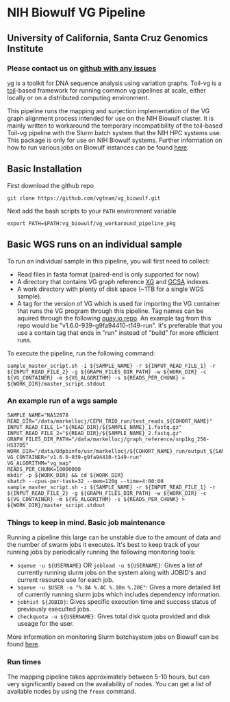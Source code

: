 # NIH Biowulf VG Pipeline
## University of California, Santa Cruz Genomics Institute
### Please contact us on [github with any issues](https://github.com/BD2KGenomics/toil-vg/issues/new)
[vg](https://github.com/vgteam/vg) is a toolkit for DNA sequence analysis using variation graphs.  Toil-vg is a [toil](https://github.com/BD2KGenomics/toil)-based framework for running common vg pipelines at scale, either locally or on a distributed computing environment.

This pipeline runs the mapping and surjection implementation of the VG graph alignment process intended for use on the NIH Biowulf cluster. It is mainly written to workaround the temporary incompatibility of the toil-based Toil-vg pipeline with the Slurm batch system that the NIH HPC systems use.
This package is only for use on NIH Biowulf systems. Further information on how to run various jobs on Biowulf instances can be found [here](https://hpc.nih.gov/).

## Basic Installation

First download the github repo
    
    git clone https://github.com/vgteam/vg_biowulf.git
    
Next add the bash scripts to your `PATH` environment variable

    export PATH=$PATH:vg_biowulf/vg_workaround_pipeline_pkg
    
## Basic WGS runs on an individual sample

To run an individual sample in this pipeline, you will first need to collect:
- Read files in fasta format (paired-end is only supported for now)
- A directory that contains VG graph reference [XG](https://github.com/vgteam/vg/wiki/File-Formats#xg-xg-lightweight-graph--path-index) and [GCSA](https://github.com/vgteam/vg/wiki/File-Formats#gcsa-gcsa-generalized-compressed-suffix-array-index) indexes.
- A work directory with plenty of disk space (~1TB for a single WGS sample).
- A tag for the version of VG which is used for importing the VG container that runs the VG program through this pipeline. Tag names can be aquired through the following [quay.io repo](https://quay.io/repository/vgteam/vg?tag=latest&tab=tags). An example tag from this repo would be "v1.6.0-939-g9fa94410-t149-run". It's preferable that you use a contain tag that ends in "run" instead of "build" for more efficient runs. 

To execute the pipeline, run the following command:

    sample_master_script.sh -i ${SAMPLE_NAME} -r ${INPUT_READ_FILE_1} -r ${INPUT_READ_FILE_2} -g ${GRAPH_FILES_DIR_PATH} -w ${WORK_DIR} -c ${VG_CONTAINER} -m ${VG_ALGORITHM} -s ${READS_PER_CHUNK} > ${WORK_DIR}/master_script.stdout
    
### An example run of a wgs sample
    
    SAMPLE_NAME="NA12878
    READ_DIR="/data/markellocj/CEPH_TRIO_run/test_reads_${COHORT_NAME}"
    INPUT_READ_FILE_1="${READ_DIR}/${SAMPLE_NAME}_1.fastq.gz"
    INPUT_READ_FILE_2="${READ_DIR}/${SAMPLE_NAME}_2.fastq.gz"
    GRAPH_FILES_DIR_PATH="/data/markellocj/graph_reference/snp1kg_256-HS37D5"
    WORK_DIR="/data/Udpbinfo/usr/markellocj/${COHORT_NAME}_run/output_${SAMPLE_NAME}_vg_t148"
    VG_CONTAINER="v1.6.0-939-g9fa94410-t149-run"
    VG_ALGORITHM="vg_map"
    READS_PER_CHUNK=10000000
    mkdir -p ${WORK_DIR} && cd ${WORK_DIR}
    sbatch --cpus-per-task=32 --mem=120g --time=4:00:00 sample_master_script.sh -i ${SAMPLE_NAME} -r ${INPUT_READ_FILE_1} -r ${INPUT_READ_FILE_2} -g ${GRAPH_FILES_DIR_PATH} -w ${WORK_DIR} -c ${VG_CONTAINER} -m ${VG_ALGORITHM} -s ${READS_PER_CHUNK} > ${WORK_DIR}/master_script.stdout
    
### Things to keep in mind. Basic job maintenance

Running a pipeline this large can be unstable due to the amount of data and the number of swarm jobs it executes. It's best to keep track of your running jobs by periodically running the following monitoring tools:
- `squeue -u ${USERNAME}` OR `jobload -u ${USERNAME}`: Gives a list of currently running slurm jobs on the system along with JOBID's and current resource use for each job.
- `squeue -u $USER -o "%.8A %.4C %.10m %.20E"`: Gives a more detailed list of currently running slurm jobs which includes dependency information.
- `jobhist ${JOBID}`: Gives specific execution time and success status of previously execulted jobs.
- `checkquota -u ${USERNAME}`: Gives total disk quota provided and disk useage for the user.

More information on monitoring Slurm batchsystem jobs on Biowulf can be found [here](https://hpc.nih.gov/docs/userguide.html#monitor).

### Run times

The mapping pipeline takes approximately between 5-10 hours, but can very significantly based on the availability of nodes. You can get a list of available nodes by using the `freen` command.

